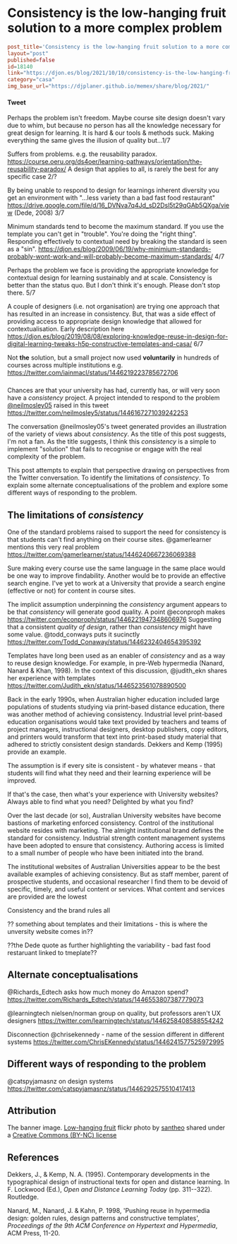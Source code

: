 # Consistency is the low-hanging fruit solution to a more complex problem

```toml
post_title='Consistency is the low-hanging fruit solution to a more complex problem'
layout="post"
published=false
id=18140
link="https://djon.es/blog/2021/10/10/consistency-is-the-low-hanging-fruit-solution-to-a-more-complex-problem"
category="casa"
img_base_url="https://djplaner.github.io/memex/share/blog/2021/"
```

#### Tweet 

Perhaps the problem isn't freedom. Maybe course site design doesn't vary due to whim, but because no person has all the knowledge necessary for great design for learning. It is hard & our tools & methods suck.  Making everything the same gives the illusion of quality but...1/7

Suffers from problems. e.g. the reusability paradox. https://course.oeru.org/ds4oer/learning-pathways/orientation/the-reusability-paradox/ A design that applies to all, is rarely the best for any specific case 2/?

By being unable to respond to design for learnings inherent diversity you get an environment with "...less variety than a bad fast food restaurant" https://drive.google.com/file/d/16_DVNva7q4Jd_sD2Dsl5t29qGAb5QXga/view (Dede, 2008) 3/7

Minimum standards tend to become the maximum standard. If you use the template you can't get in "trouble". You're doing the "right thing". Responding effectively to contextual need by breaking the standard is seen as a "sin".  https://djon.es/blog/2009/06/19/why-minimium-standards-probably-wont-work-and-will-probably-become-maximum-standards/ 4/7

Perhaps the problem we face is providing the appropriate knowledge for contextual design for learning sustainably and at scale. Consistency is better than the status quo. But I don't think it's enough. Please don't stop there. 5/7

A couple of designers (i.e. not organisation) are trying one approach that has resulted in an increase in consistency. But, that was a side effect of providing access to appropriate design knowledge that allowed for contextualisation. Early description here https://djon.es/blog/2019/08/08/exploring-knowledge-reuse-in-design-for-digital-learning-tweaks-h5p-constructive-templates-and-casa/ 6/7

Not **the** solution, but a small project now used **voluntarily** in hundreds of courses across multiple institutions e.g. https://twitter.com/iainmacl/status/1446219223785672706 


###

Chances are that your university has had, currently has, or will very soon have a _consistency_ project. A project intended to respond to the problem [@neilmosley05](https://twitter.com/neilmosley5) raised in this tweet
https://twitter.com/neilmosley5/status/1446167271039242253

The conversation @neilmosley05's tweet generated provides an illustration of the variety of views about _consistency_. As the title of this post suggests, I'm not a fan. As the title suggests, I think this _consistency_ is a simple to implement "solution" that fails to recognise or engage with the real complexity of the problem.

This post attempts to explain that perspective drawing on perspectives from the Twitter conversation. To identify the limitations of _consistency_. To explain some alternate conceptualisations of the problem and explore some different ways of responding to the problem.

## The limitations of _consistency_

One of the standard problems raised to support the need for consistency is that students can't find anything on their course sites. @gamerlearner mentions this very real problem
https://twitter.com/gamerlearner/status/1446240667236069388

Sure making every course use the same language in the same place would be one way to improve findability. Another would be to provide an effective search engine. I've yet to work at a University that provide a search engine (effective or not) for content in course sites.

The implicit assumption underpinning the _consistency_ argument appears to be that _consistency_ will generate good quality. A point @econproph makes 
https://twitter.com/econproph/status/1446221947348606976
Suggesting that a consistent _quality of design_, rather than _consistency_ might have some value. @todd_conways puts it sucinctly
https://twitter.com/Todd_Conaway/status/1446232404654395392

Templates have long been used as an enabler of _consistency_ and as a way to reuse design knowledge. For example, in pre-Web hypermedia (Nanard, Nanard & Khan, 1998). In the context of this discussion,  @judith_ekn shares her experience with templates
https://twitter.com/Judith_ekn/status/1446523561078890500

Back in the early 1990s, when Australian higher education included large populations of students studying via print-based distance education, there was another method of achieving consistency. Industrial level print-based education organisations would take text provided by teachers and teams of project managers, instructional designers, desktop publishers, copy editors, and printers would transform that text into print-based study material that adhered to strictly consistent design standards. Dekkers and Kemp (1995) provide an example.

The assumption is if every site is consistent - by whatever means - that students will find what they need and their learning experience will be improved.

If that's the case, then what's your experience with University websites? Always able to find what you need? Delighted by what you find?

Over the last decade (or so), Australian University websites have become bastions of marketing enforced consistency. Control of the institutional website resides with marketing. The almight institutional brand defines the standard for consistency. Industrial strength content management systems have been adopted to ensure that consistency. Authoring access is limited to a small number of people who have been initiated into the brand. 

The institutional websites of Australian Universities appear to be the best available examples of achieving consistency. But as staff member, parent of prospective students, and occasional researcher I find them to be devoid of specific, timely, and useful content or services. What content and services are provided are the lowest 

Consistency and the brand rules all

?? something about templates and their limitations - this is where the unversity website comes in??

??the Dede quote as further highlighting the variability - bad fast food restaruant linked to tmeplate??




## Alternate conceptualisations

@Richards_Edtech asks how much money do Amazon spend?
https://twitter.com/Richards_Edtech/status/1446553807387779073

@learningtech nielsen/norman group on quality, but professors aren't UX designers
https://twitter.com/learningtech/status/1446258408588554242


Disconnection @chrisekennedy - name of the session different in different systems
https://twitter.com/ChrisEKennedy/status/1446241577525972995

## Different ways of responding to the problem

@catspyjamasnz on design systems
https://twitter.com/catspyjamasnz/status/1446292575510417413

## Attribution

The banner image. [Low-hanging fruit](https://flickr.com/photos/santheo/5074032126) flickr photo by [santheo](https://flickr.com/people/santheo) shared under a [Creative Commons (BY-NC) license](https://creativecommons.org/licenses/by-nc/2.0/)

## References

Dekkers, J., & Kemp, N. A. (1995). Contemporary developments in the typographical design of instructional texts for open and distance learning. In F. Lockwood (Ed.), *Open and Distance Learning Today* (pp. 311--322). Routledge.

Nanard, M., Nanard, J. & Kahn, P. 1998, 'Pushing reuse in hypermedia design: golden rules, design patterns and constructive templates', *Proceedings of the 9th ACM Conference on Hypertext and Hypermedia*, ACM Press, 11-20.